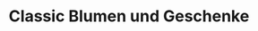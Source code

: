 ---
title: "Classic Blumen und Geschenke"
url: /leinefelde-worbis/classic-blumen-und-geschenke/
shop: Blumen
---